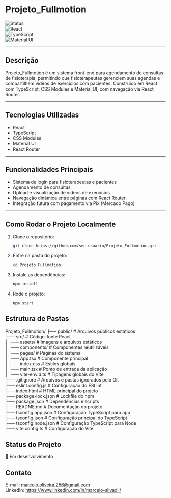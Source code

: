 # Projeto_Fullmotion

![Status](https://img.shields.io/badge/status-em%20desenvolvimento-yellow)  
![React](https://img.shields.io/badge/react-%5E18.2.0-blue)  
![TypeScript](https://img.shields.io/badge/typescript-%5E4.9.0-blue)  
![Material UI](https://img.shields.io/badge/material--ui-%5E5.12.3-blueviolet)  

---

## Descrição

Projeto_Fullmotion é um sistema front-end para agendamento de consultas de fisioterapia, permitindo que fisioterapeutas gerenciem suas agendas e compartilhem vídeos de exercícios com pacientes. Construído em React com TypeScript, CSS Modules e Material UI, com navegação via React Router.

---

## Tecnologias Utilizadas

- React  
- TypeScript  
- CSS Modules  
- Material UI  
- React Router  

---

## Funcionalidades Principais

- Sistema de login para fisioterapeutas e pacientes  
- Agendamento de consultas  
- Upload e visualização de vídeos de exercícios  
- Navegação dinâmica entre páginas com React Router  
- Integração futura com pagamento via Pix (Mercado Pago)  

---

## Como Rodar o Projeto Localmente

1. Clone o repositório:  
   ```bash
   git clone https://github.com/seu-usuario/Projeto_Fullmotion.git

2. Entre na pasta do projeto:
   ```bash
   cd Projeto_Fullmotion

3. Instale as dependências:
   ```bash
   npm install

4. Rode o projeto:
   ```bash
   npm start

## Estrutura de Pastas

Projeto_Fullmotion/
├── public/                  # Arquivos públicos estáticos  
├── src/                     # Código-fonte React  
│   ├── assets/              # Imagens e arquivos estáticos  
│   ├── components/          # Componentes reutilizáveis  
│   ├── pages/               # Páginas do sistema   
│   ├── App.tsx              # Componente principal  
│   ├── index.css            # Estilos globais   
│   ├── main.tsx             # Ponto de entrada da aplicação  
│   └── vite-env.d.ts        # Tipagens globais do Vite   
├── .gitignore               # Arquivos e pastas ignorados pelo Git  
├── eslint.config.js         # Configuração do ESLint  
├── index.html               # HTML principal do projeto  
├── package-lock.json        # Lockfile do npm  
├── package.json             # Dependências e scripts  
├── README.md                # Documentação do projeto  
├── tsconfig.app.json        # Configuração TypeScript para app  
├── tsconfig.json            # Configuração principal do TypeScript  
├── tsconfig.node.json       # Configuração TypeScript para Node  
├── vite.config.ts           # Configuração do Vite  

## Status do Projeto

:construction: Em desenvolvimento

## Contato

E-mail: marcelo.oliveira.256@gmail.com  
LinkedIn: https://www.linkedin.com/in/marcelo-silvaoli/  
